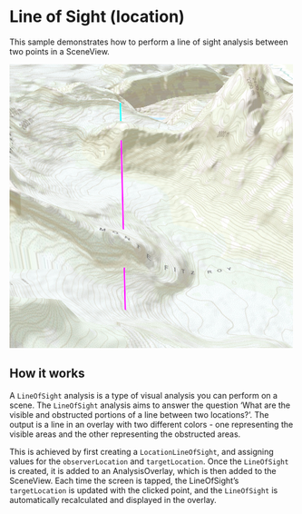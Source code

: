 # Line of Sight (location)

This sample demonstrates how to perform a line of sight analysis between
two points in a SceneView.

![](screenshot.png)

## How it works

A `LineOfSight` analysis is a type of visual analysis you can perform on
a scene. The `LineOfSight` analysis aims to answer the question ‘What
are the visible and obstructed portions of a line between two
locations?’. The output is a line in an overlay with two different
colors - one representing the visible areas and the other representing
the obstructed areas.

This is achieved by first creating a `LocationLineOfSight`, and
assigning values for the `observerLocation` and `targetLocation`. Once
the `LineOfSight` is created, it is added to an AnalysisOverlay, which
is then added to the SceneView. Each time the screen is tapped, the
LineOfSight’s `targetLocation` is updated with the clicked point, and
the `LineOfSight` is automatically recalculated and displayed in the
overlay.
